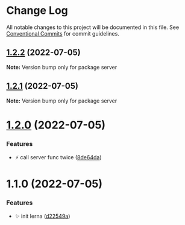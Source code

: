 # Change Log

All notable changes to this project will be documented in this file.
See [Conventional Commits](https://conventionalcommits.org) for commit guidelines.

## [1.2.2](https://github.com/osmanov/yarn-workspaces-example/compare/v1.2.1...v1.2.2) (2022-07-05)

**Note:** Version bump only for package server





## [1.2.1](https://github.com/osmanov/yarn-workspaces-example/compare/v1.2.0...v1.2.1) (2022-07-05)

**Note:** Version bump only for package server





# [1.2.0](https://github.com/osmanov/yarn-workspaces-example/compare/v1.1.0...v1.2.0) (2022-07-05)


### Features

* :zap: call server func twice ([8de64da](https://github.com/osmanov/yarn-workspaces-example/commit/8de64da319e5c442d482aa102b125e3c64bb6234))





# 1.1.0 (2022-07-05)


### Features

* :sparkles: init lerna ([d22549a](https://github.com/osmanov/yarn-workspaces-example/commit/d22549a17e6ab144d9185fc8a1b75c2d6b73d2a1))
